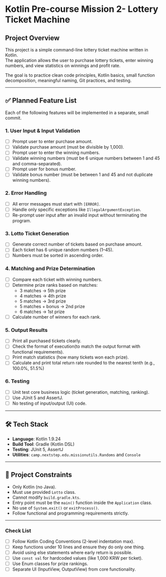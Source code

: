 # Kotlin Pre-course Mission 2- Lottery Ticket Machine

## Project Overview

This project is a simple command-line lottery ticket machine written in Kotlin.  
The application allows the user to purchase lottery tickets, enter winning numbers, and view statistics on winnings and profit rate.

The goal is to practice clean code principles, Kotlin basics, small function decomposition, meaningful naming, Git practices, and testing.

---

## ✅ Planned Feature List

Each of the following features will be implemented in a separate, small commit.

### 1. User Input & Input Validation
- [ ] Prompt user to enter purchase amount.
- [ ] Validate purchase amount (must be divisible by 1,000).
- [ ] Prompt user to enter the winning numbers.
- [ ] Validate winning numbers (must be 6 unique numbers between 1 and 45 and comma-separated).
- [ ] Prompt user for bonus number.
- [ ] Validate bonus number (must be between 1 and 45 and not duplicate winning numbers).

### 2. Error Handling
- [ ] All error messages must start with `[ERROR]`.
- [ ] Handle only specific exceptions like `IllegalArgumentException`.
- [ ] Re-prompt user input after an invalid input without terminating the program.

### 3. Lotto Ticket Generation
- [ ] Generate correct number of tickets based on purchase amount.
- [ ] Each ticket has 6 unique random numbers (1–45).
- [ ] Numbers must be sorted in ascending order.

### 4. Matching and Prize Determination
- [ ] Compare each ticket with winning numbers.
- [ ] Determine prize ranks based on matches:
    - 3 matches → 5th prize
    - 4 matches → 4th prize
    - 5 matches → 3rd prize
    - 5 matches + bonus → 2nd prize
    - 6 matches → 1st prize
- [ ] Calculate number of winners for each rank.

### 5. Output Results
- [ ] Print all purchased tickets clearly.
- [ ] Check the format of execution(to match the output format with functional requirements).
- [ ] Print match statistics (how many tickets won each prize).
- [ ] Calculate and print total return rate rounded to the nearest tenth (e.g., 100.0%, 51.5%)

### 6. Testing
- [ ] Unit test core business logic (ticket generation, matching, ranking).
- [ ] Use JUnit 5 and AssertJ.
- [ ] No testing of input/output (UI) code.

---

## 🛠️ Tech Stack

- **Language**: Kotlin 1.9.24
- **Build Tool**: Gradle (Kotlin DSL)
- **Testing**: JUnit 5, AssertJ
- **Utilities**: `camp.nextstep.edu.missionutils.Randoms` and `Console`

---

## 🎯 Project Constraints

- Only Kotlin (no Java).
- Must use provided `Lotto` class.
- Cannot modify `build.gradle.kts`.
- Entry point must be the `main()` function inside the `Application` class.
- No use of `System.exit()` or `exitProcess()`.
- Follow functional and programming requirements strictly.

---

### Check List
- [ ] Follow Kotlin Coding Conventions (2-level indentation max).
- [ ] Keep functions under 10 lines and ensure they do only one thing.
- [ ] Avoid using else statements where early return is possible.
- [ ] Use `const val` for hardcoded values (like 1,000 KRW per ticket).
- [ ] Use Enum classes for prize rankings.
- [ ] Separate UI (InputView, OutputView) from core functionality.